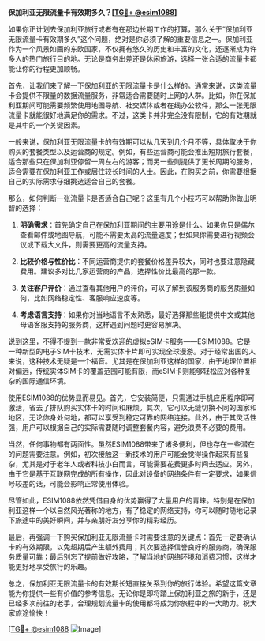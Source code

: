 **保加利亚无限流量卡有效期多久？[[TG💪+ @esim1088](https://t.me/s/esim1088)]**

如果你正计划去保加利亚旅行或者有在那边长期工作的打算，那么关于“保加利亚无限流量卡有效期多久”这个问题，绝对是你必须了解的重要信息之一。保加利亚作为一个风景如画的东欧国家，不仅拥有悠久的历史和丰富的文化，还逐渐成为许多人的热门旅行目的地。无论是商务出差还是休闲旅游，选择一张合适的流量卡都能让你的行程更加顺畅。

首先，让我们来了解一下保加利亚的无限流量卡是什么样的。通常来说，这类流量卡会提供不限量的数据流量服务，非常适合需要随时上网的人群。比如，你在保加利亚期间可能需要频繁使用地图导航、社交媒体或者在线办公软件，那么一张无限流量卡就能很好地满足你的需求。不过，这类卡并非完全没有限制，它的有效期就是其中的一个关键因素。

一般来说，保加利亚无限流量卡的有效期可以从几天到几个月不等，具体取决于你购买的套餐类型以及运营商的规定。例如，有些运营商可能会推出短期旅行套餐，适合那些只在保加利亚停留一周左右的游客；而另一些则提供了更长周期的服务，适合需要在保加利亚工作或居住较长时间的人士。因此，在购买之前，你需要根据自己的实际需求仔细挑选适合自己的套餐。

那么，如何判断一张流量卡是否适合自己呢？这里有几个小技巧可以帮助你做出明智的选择：

1. **明确需求**：首先确定自己在保加利亚期间的主要用途是什么。如果你只是偶尔查看邮件或地图导航，可能不需要太高的流量速度；但如果你需要进行视频会议或下载大文件，则需要更高的流量支持。

2. **比较价格与性价比**：不同运营商提供的套餐价格差异较大，同时也要注意隐藏费用。建议多对比几家运营商的产品，选择性价比最高的那一款。

3. **关注客户评价**：通过查看其他用户的评价，可以了解到该服务商的服务质量如何，比如网络稳定性、客服响应速度等。

4. **考虑语言支持**：如果你对当地语言不太熟悉，最好选择那些能提供中文或其他母语客服支持的服务商，这样遇到问题时更容易解决。

说到这里，不得不提到一款非常受欢迎的虚拟eSIM卡服务——ESIM1088。它是一种新型的电子SIM卡技术，无需实体卡片即可实现全球漫游。对于经常出国的人来说，这种技术无疑是一个福音。尤其是在保加利亚这样的国家，由于地理位置相对偏远，传统实体SIM卡的覆盖范围可能有限，而eSIM卡则能够轻松应对各种复杂的国际通信环境。

使用ESIM1088的优势显而易见。首先，它安装简便，只需通过手机应用程序即可激活，省去了排队购买实体卡的时间和麻烦。其次，它可以无缝切换不同的国家和地区，无论你身处何地，都可以享受到稳定可靠的网络连接。此外，由于其灵活性强，用户可以根据自己的实际需要随时调整套餐内容，避免浪费不必要的费用。

当然，任何事物都有两面性。虽然ESIM1088带来了诸多便利，但也存在一些潜在的问题需要注意。例如，初次接触这一新技术的用户可能会觉得操作起来有些复杂，尤其是对于老年人或者科技小白而言，可能需要花费更多时间去适应。另外，由于它是基于互联网完成的所有操作，因此对设备的网络条件有一定要求，如果信号较差的话，可能会影响正常使用体验。

尽管如此，ESIM1088依然凭借自身的优势赢得了大量用户的青睐。特别是在保加利亚这样一个以自然风光著称的地方，有了稳定的网络支持，你可以随时随地记录下旅途中的美好瞬间，并与亲朋好友分享你的精彩经历。

最后，再强调一下购买保加利亚无限流量卡时需要注意的关键点：首先一定要确认卡的有效期限，以免超期后产生额外费用；其次要选择信誉良好的服务商，确保服务质量可靠；最后别忘了提前做好攻略，了解当地的网络环境和消费习惯，这样才能更好地享受旅行的乐趣。

总之，保加利亚无限流量卡的有效期长短直接关系到你的旅行体验。希望这篇文章能为你提供一些有价值的参考信息。无论你是即将踏上保加利亚之旅的新手，还是已经多次前往的老手，合理规划流量卡的使用都将成为你旅程中的一大助力。祝大家旅途愉快！

[[TG💪+ @esim1088](https://t.me/s/esim1088) ![Image](https://i.postimg.cc/4NQfJmqS/Snipaste-2025-05-13-00-14-12.png)]